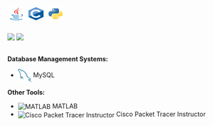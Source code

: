 <div style="display: inline_block"><br>
  <img align="center" alt="Roanafi-Java" height="30" width="40" src="https://raw.githubusercontent.com/devicons/devicon/master/icons/java/java-original.svg">
  <img align="center" alt="Roanafi-C" height="30" width="40" src="https://raw.githubusercontent.com/devicons/devicon/master/icons/c/c-original.svg">
  <img align="center" alt="Roanafi-Python" height="30" width="40" src="https://raw.githubusercontent.com/devicons/devicon/master/icons/python/python-original.svg">
</div>

##

<div> 
  <a href="https://www.linkedin.com/in/roanafi/" target="_blank"><img src="https://img.shields.io/badge/-LinkedIn-%230077B5?style=for-the-badge&logo=linkedin&logoColor=white" target="_blank"></a>
  <a href="mailto:roa.nafi@yahoo.com"><img src="https://img.shields.io/badge/-Email-%23333?style=for-the-badge&logo=yahoo&logoColor=white" target="_blank"></a>
</div>

##

**Database Management Systems:**
- <img align="center" alt="MySQL" height="30" src="https://raw.githubusercontent.com/devicons/devicon/master/icons/mysql/mysql-original.svg"> MySQL

**Other Tools:**
- <img align="center" alt="MATLAB" height="30" src="https://www.mathworks.com/etc.clientlibs/settings/wcm/designs/mathworks/clientlibs/site-general-resources/images/company-logo.svg"> MATLAB
- <img align="center" alt="Cisco Packet Tracer Instructor" height="30" src="https://upload.wikimedia.org/wikipedia/en/thumb/0/0b/Cisco_Packet_Tracer_Icon.png/220px-Cisco_Packet_Tracer_Icon.png"> Cisco Packet Tracer Instructor
